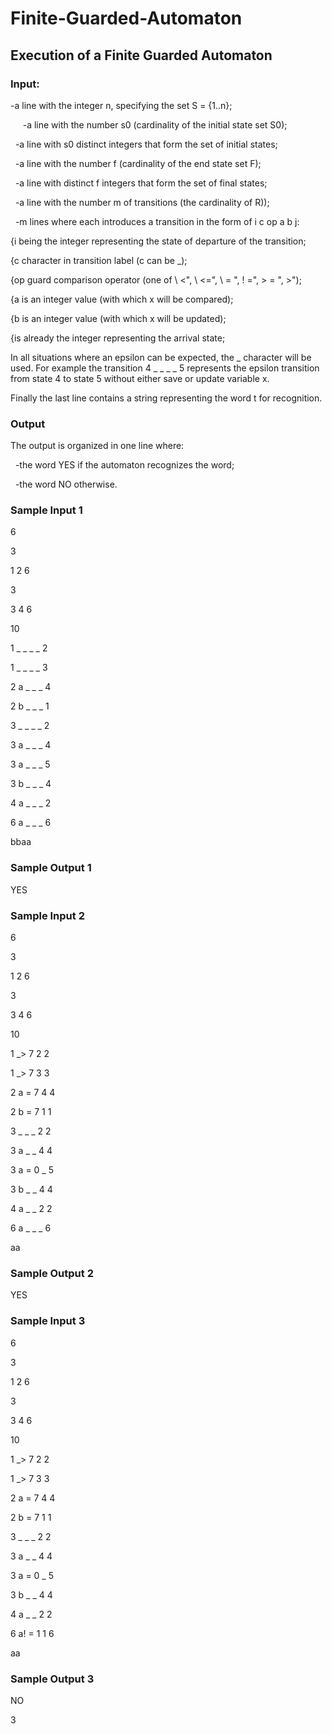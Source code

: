 # Finite-Guarded-Automaton
## Execution of a Finite Guarded Automaton

### Input:

  -a line with the integer n, specifying the set S = {1..n};
  
  
  -a line with the number s0 (cardinality of the initial state set S0);
  
  
  -a line with s0 distinct integers that form the set of initial states;
  
  
  -a line with the number f (cardinality of the end state set F);
  
  
  -a line with distinct f integers that form the set of final states;
  
  
  -a line with the number m of transitions (the cardinality of R));
  
  
  -m lines where each introduces a transition in the form of i c op a b j:
  
  
{i being the integer representing the state of departure of the transition;

{c character in transition label (c can be _);

{op guard comparison operator (one of \ <", \ <=", \ = ", \! =", \> = ", \>");

{a is an integer value (with which x will be compared);

{b is an integer value (with which x will be updated);

{is already the integer representing the arrival state;


In all situations where an epsilon can be expected, the _ character will be used. For example the
transition 4 _ _ _ _ 5 represents the epsilon transition from state 4 to state 5 without
either save or update variable x.

Finally the last line contains a string representing the word t for recognition.

### Output

The output is organized in one line where:

  -the word YES if the automaton recognizes the word;
  
  
  -the word NO otherwise.


### Sample Input 1

6

3

1 2 6

3

3 4 6

10

1 _ _ _ _ 2

1 _ _ _ _ 3

2 a _ _ _ 4

2 b _ _ _ 1

3 _ _ _ _ 2

3 a _ _ _ 4

3 a _ _ _ 5

3 b _ _ _ 4

4 a _ _ _ 2

6 a _ _ _ 6

bbaa

### Sample Output 1

YES

### Sample Input 2

6

3

1 2 6

3

3 4 6

10

1 _> 7 2 2

1 _> 7 3 3

2 a = 7 4 4

2 b = 7 1 1

3 _ _ _ 2 2

3 a _ _ 4 4

3 a = 0 _ 5

3 b _ _ 4 4

4 a _ _ 2 2

6 a _ _ _ 6

aa

### Sample Output 2

YES

### Sample Input 3

6

3

1 2 6

3

3 4 6

10

1 _> 7 2 2

1 _> 7 3 3

2 a = 7 4 4

2 b = 7 1 1

3 _ _ _ 2 2

3 a _ _ 4 4

3 a = 0 _ 5

3 b _ _ 4 4

4 a _ _ 2 2

6 a! = 1 1 6

aa


### Sample Output 3

NO

3
